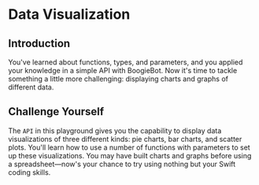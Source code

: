 # Data Visualization
## Introduction
You've learned about functions, types, and parameters, and you applied your knowledge in a simple API with BoogieBot. Now it's time to tackle something a little more challenging: displaying charts and graphs of different data.


## Challenge Yourself
The `API` in this playground gives you the capability to display data visualizations of three different kinds: pie charts, bar charts, and scatter plots.
You'll learn how to use a number of functions with parameters to set up these visualizations. You may have built charts and graphs before using a spreadsheet—now's your chance to try using nothing but your Swift coding skills.

